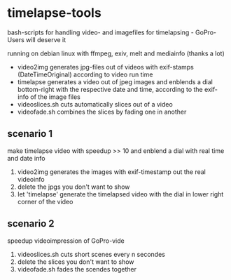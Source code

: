 # timelapse-tools
bash-scripts for handling video- and imagefiles for timelapsing - GoPro-Users will deserve it

running on debian linux with ffmpeg, exiv, melt and mediainfo (thanks a lot)  
* video2img generates jpg-files out of videos with exif-stamps (DateTimeOriginal) according to video run time  
* timelapse generates a video out of jpeg images and enblends a dial bottom-right with the respective date and time, according to the exif-info of the image files  
* videoslices.sh cuts automatically slices out of a video  
* videofade.sh combines the slices by fading one in another  

## scenario 1
make timelapse video with speedup >> 10 and enblend a dial with real time and date info

1. video2img generates the images with exif-timestamp out the real videoinfo
2. delete the jpgs you don't want to show
3. let 'timelapse' generate the timelapsed video with the dial in lower right corner of the video

## scenario 2
speedup videoimpression of GoPro-vide

1. videoslices.sh cuts short scenes every n secondes
2. delete the slices you don't want to show
3. videofade.sh fades the scendes together
